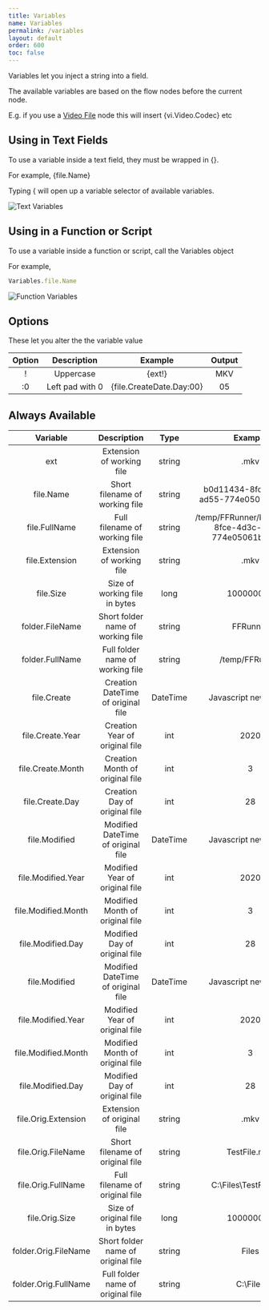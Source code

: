 ```yaml
---
title: Variables
name: Variables
permalink: /variables
layout: default
order: 600
toc: false
---
```


Variables let you inject a string into a field.  

The available variables are based on the flow nodes before the current node.   

E.g. if you use a [Video File](/plugins/video-nodes/video-file) node this will insert {vi.Video.Codec} etc

## Using in Text Fields
To use a variable inside a text field, they must be wrapped in {}.

For example, {file.Name}

Typing { will open up a variable selector of available variables.

![Text Variables](/images/2022-06-26-11-12-27.png)

## Using in a Function or Script
To use a variable inside a function or script, call the Variables object

For example,
```javascript
Variables.file.Name
```
![Function Variables](/images/2022-06-26-11-11-10.png)

## Options
These let you alter the the variable value

| Option | Description | Example | Output |
| :---: | :---: | :---: | :---: |
| ! | Uppercase | {ext!} | MKV |
| :0 | Left pad with 0 | {file.CreateDate.Day:00} | 05 |


## Always Available

| Variable | Description | Type | Example |
| :---: | :---: | :---: | :---: |
| ext | Extension of working file | string | .mkv |
| file.Name | Short filename of working file | string | b0d11434-8fce-4d3c-ad55-774e05061bdf.mkv |
| file.FullName | Full filename of working file | string | /temp/FFRunner/b0d11434-8fce-4d3c-ad55-774e05061bdf.mkv |
| file.Extension | Extension of working file | string | .mkv |
| file.Size | Size of working file in bytes | long | 100000000 |
| folder.FileName | Short folder name of working file | string | FFRunner |
| folder.FullName | Full folder name of working file | string | /temp/FFRunner |
| file.Create | Creation DateTime of original file | DateTime | Javascript new Date() |
| file.Create.Year | Creation Year of original file | int | 2020 |
| file.Create.Month | Creation Month of original file | int | 3 |
| file.Create.Day | Creation Day of original file | int | 28 |
| file.Modified | Modified DateTime of original file | DateTime | Javascript new Date() |
| file.Modified.Year | Modified Year of original file | int | 2020 |
| file.Modified.Month | Modified Month of original file | int | 3 |
| file.Modified.Day | Modified Day of original file | int | 28 |
| file.Modified | Modified DateTime of original file | DateTime | Javascript new Date() |
| file.Modified.Year | Modified Year of original file | int | 2020 |
| file.Modified.Month | Modified Month of original file | int | 3 |
| file.Modified.Day | Modified Day of original file | int | 28 |
| file.Orig.Extension | Extension of original file | string | .mkv |
| file.Orig.FileName | Short filename of original file | string | TestFile.mkv |
| file.Orig.FullName | Full filename of original file | string | C:\Files\TestFile.mkv |
| file.Orig.Size | Size of original file in bytes | long | 100000000 |
| folder.Orig.FileName | Short folder name of original file | string | Files |
| folder.Orig.FullName | Full folder name of original file | string | C:\Files |

